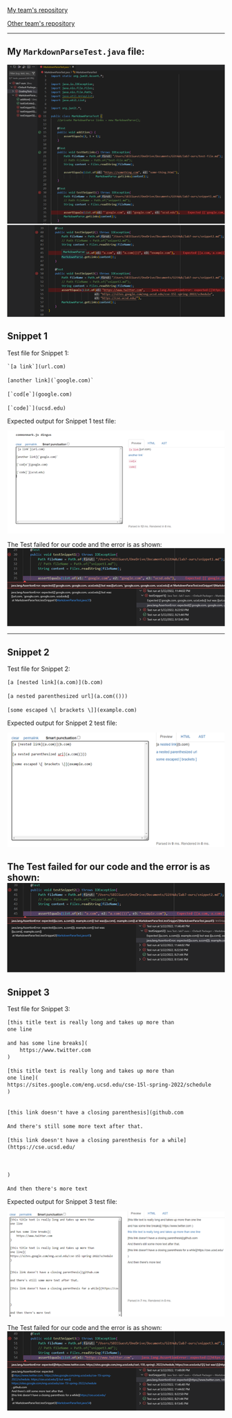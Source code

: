 [My team's repository](https://github.com/HantianLin/markdown-parser)

[Other team's repository](https://github.com/michellem8/markdown-parser)
___

## My `MarkdownParseTest.java` file:
![Image](4-test1.png)
![Image](4-test2.png)

## Snippet 1
Test file for Snippet 1:
```
`[a link`](url.com)

[another link](`google.com)`

[`cod[e`](google.com)

[`code]`](ucsd.edu)
```
Expected output for Snippet 1 test file:

![Image](4-sp1-1.png)

The Test failed for our code and the error is as shown:
![Image](4-sp1-2.png)

---
## Snippet 2
Test file for Snippet 2:
```
[a [nested link](a.com)](b.com)

[a nested parenthesized url](a.com(()))

[some escaped \[ brackets \]](example.com)

```
Expected output for Snippet 2 test file:

![Image](4-sp2-1.png)

The Test failed for our code and the error is as shown:
![Image](4-sp2-2.png)
---
## Snippet 3
Test file for Snippet 3:
```
[this title text is really long and takes up more than 
one line

and has some line breaks](
    https://www.twitter.com
)

[this title text is really long and takes up more than 
one line](
https://sites.google.com/eng.ucsd.edu/cse-15l-spring-2022/schedule
)


[this link doesn't have a closing parenthesis](github.com

And there's still some more text after that.

[this link doesn't have a closing parenthesis for a while](https://cse.ucsd.edu/



)

And then there's more text

```
Expected output for Snippet 3 test file:

![Image](4-sp3-1.png)

The Test failed for our code and the error is as shown:
![Image](4-sp3-2.png)